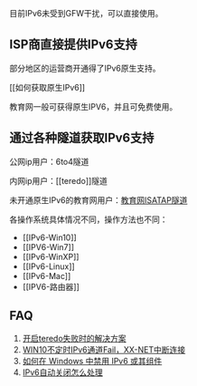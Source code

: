目前IPv6未受到GFW干扰，可以直接使用。

## ISP商直接提供IPv6支持

部分地区的运营商开通得了IPv6原生支持。

[[如何获取原生IPv6]]

教育网一般可获得原生IPV6，并且可免费使用。

## 通过各种隧道获取IPv6支持

公网ip用户：6to4隧道

内网ip用户：[[teredo]]隧道

未开通原生IPv6的教育网用户：[教育网ISATAP隧道](https://github.com/tuna/ipv6.tsinghua.edu.cn/blob/master/isatap.md)

各操作系统具体情况不同，操作方法也不同：

- [[IPv6-Win10]]
- [[IPV6-Win7]]
- [[IPv6-WinXP]]
- [[IPv6-Linux]]
- [[IPv6-Mac]]
- [[IPV6-路由器]]

## FAQ

1. [开启teredo失败时的解决方案](http://support.xbox.com/zh-CN/xbox-on-windows/social/troubleshoot-party-chat)
2. [WIN10不定时IPv6通道Fail，XX-NET中断连接](https://github.com/XX-net/XX-Net/issues/8709)
3. [如何在 Windows 中禁用 IPv6 或其组件](https://support.microsoft.com/zh-cn/help/929852/how-to-disable-ipv6-or-its-components-in-windows)
4. [IPv6自动关闭怎么处理](https://github.com/XX-net/XX-Net/issues/8357)